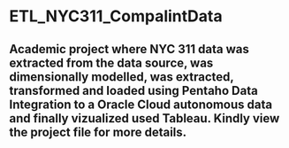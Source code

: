 # ETL_NYC311_CompalintData
## Academic project where NYC 311 data was extracted from the data source, was dimensionally modelled, was extracted, transformed and loaded using Pentaho Data Integration to a Oracle Cloud autonomous data and finally vizualized used Tableau. Kindly view the project file for more details.
